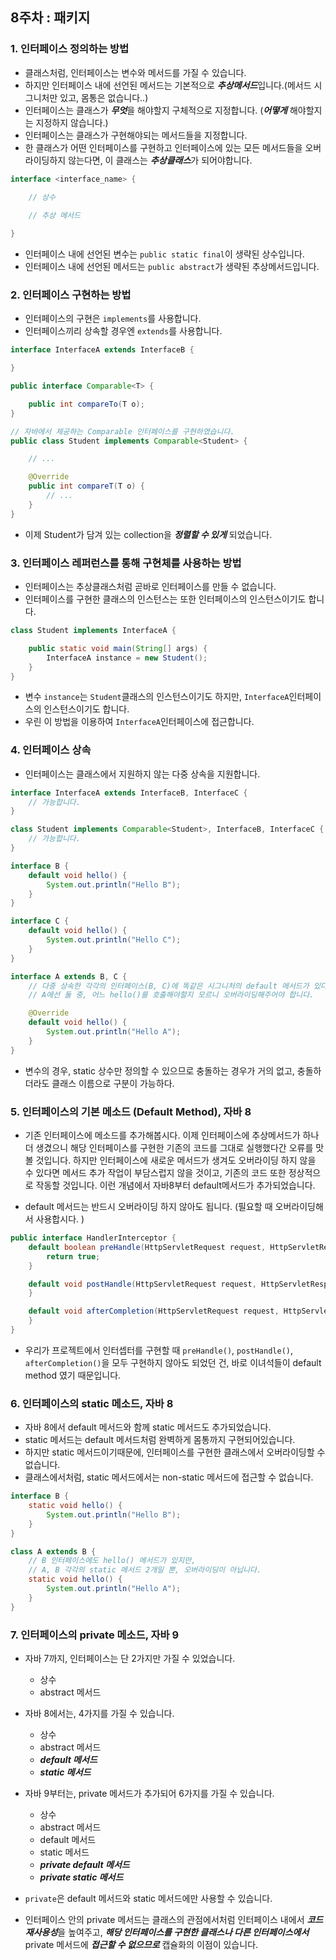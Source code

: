 ## 8주차 : 패키지

### 1. 인터페이스 정의하는 방법

- 클래스처럼, 인터페이스는 변수와 메서드를 가질 수 있습니다.
- 하지만 인터페이스 내에 선언된 메서드는 기본적으로 ***추상메서드***입니다.(메서드 시그니처만 있고, 몸통은 없습니다..)
- 인터페이스는 클래스가 ***무엇***을 해야할지 구체적으로 지정합니다. (***어떻게*** 해야할지는 지정하지 않습니다.)
- 인터페이스는 클래스가 구현해야되는 메서드들을 지정합니다.
- 한 클래스가 어떤 인터페이스를 구현하고 인터페이스에 있는 모든 메서드들을 오버라이딩하지 않는다면, 이 클래스는 ***추상클래스***가 되어야합니다.

```java
interface <interface_name> {
    
    // 상수

    // 추상 메서드

}
```
- 인터페이스 내에 선언된 변수는 `public static final`이 생략된 상수입니다.
- 인터페이스 내에 선언된 메서드는 `public abstract`가 생략된 추상메서드입니다.

### 2. 인터페이스 구현하는 방법

- 인터페이스의 구현은 `implements`를 사용합니다.
- 인터페이스끼리 상속할 경우엔 `extends`를 사용합니다.

```java
interface InterfaceA extends InterfaceB {

}
```

```java
public interface Comparable<T> {

    public int compareTo(T o);
}

// 자바에서 제공하는 Comparable 인터페이스를 구현하였습니다.
public class Student implements Comparable<Student> { 

    // ...

    @Override
    public int compareT(T o) {
        // ...
    }
}
```
- 이제 Student가 담겨 있는 collection을 ***정렬할 수 있게*** 되었습니다.

### 3. 인터페이스 레퍼런스를 통해 구현체를 사용하는 방법

- 인터페이스는 추상클래스처럼 곧바로 인터페이스를 만들 수 없습니다.
- 인터페이스를 구현한 클래스의 인스턴스는 또한 인터페이스의 인스턴스이기도 합니다.

```java
class Student implements InterfaceA {

    public static void main(String[] args) {
        InterfaceA instance = new Student();
    }
}
```
- 변수 `instance`는 `Student`클래스의 인스턴스이기도 하지만, `InterfaceA`인터페이스의 인스턴스이기도 합니다.
- 우린 이 방법을 이용하여 `InterfaceA`인터페이스에 접근합니다.

### 4. 인터페이스 상속

- 인터페이스는 클래스에서 지원하지 않는 다중 상속을 지원합니다.
```java
interface InterfaceA extends InterfaceB, InterfaceC {
    // 가능합니다.
}

class Student implements Comparable<Student>, InterfaceB, InterfaceC {
    // 가능합니다.
}
```

```java
interface B {
    default void hello() {
        System.out.println("Hello B"); 
    }
}

interface C {
    default void hello() {
        System.out.println("Hello C"); 
    }
}

interface A extends B, C {
    // 다중 상속한 각각의 인터페이스(B, C)에 똑같은 시그니처의 default 메서드가 있다면
    // A에선 둘 중, 어느 hello()를 호출해야할지 모르니 오버라이딩해주어야 합니다.

    @Override
    default void hello() {
        System.out.println("Hello A");
    }
}
```

- 변수의 경우, static 상수만 정의할 수 있으므로 충돌하는 경우가 거의 없고, 충돌하더라도 클래스 이름으로 구분이 가능하다. 

### 5. 인터페이스의 기본 메소드 (Default Method), 자바 8

- 기존 인터페이스에 메소드를 추가해봅시다. 이제 인터페이스에 추상메서드가 하나 더 생겼으니 해당 인터페이스를 구현한 기존의 코드를 그대로 실행했다간 오류를 맛 볼 것입니다. 하지만 인터페이스에 새로운 메서드가 생겨도 오버라이딩 하지 않을 수 있다면 메서드 추가 작업이 부담스럽지 않을 것이고, 기존의 코드 또한 정상적으로 작동할 것입니다. 이런 개념에서 자바8부터 default메서드가 추가되었습니다.

- default 메서드는 반드시 오버라이딩 하지 않아도 됩니다. (필요할 때 오버라이딩해서 사용합시다.
)

```java
public interface HandlerInterceptor {
    default boolean preHandle(HttpServletRequest request, HttpServletResponse response, Object handler) throws Exception {
        return true;
    }

    default void postHandle(HttpServletRequest request, HttpServletResponse response, Object handler, @Nullable ModelAndView modelAndView) throws Exception {
    }

    default void afterCompletion(HttpServletRequest request, HttpServletResponse response, Object handler, @Nullable Exception ex) throws Exception {
    }
}
```

- 우리가 프로젝트에서 인터셉터를 구현할 때 `preHandle()`, `postHandle()`, `afterCompletion()`을 모두 구현하지 않아도 되었던 건, 바로 이녀석들이 default method 였기 때문입니다.

### 6. 인터페이스의 static 메소드, 자바 8

- 자바 8에서 default 메서드와 함께 static 메서드도 추가되었습니다.
- static 메서드는 default 메서드처럼 완벽하게 몸통까지 구현되어있습니다.
- 하지만 static 메서드이기때문에, 인터페이스를 구현한 클래스에서 오버라이딩할 수 없습니다.
- 클래스에서처럼, static 메서드에서는 non-static 메서드에 접근할 수 없습니다.

```java
interface B {
    static void hello() {
        System.out.println("Hello B");
    }
}

class A extends B {
    // B 인터페이스에도 hello() 메서드가 있지만,
    // A, B 각각의 static 메서드 2개일 뿐, 오버라이딩이 아닙니다.
    static void hello() {
        System.out.println("Hello A");
    }
}
```

### 7. 인터페이스의 private 메소드, 자바 9

- 자바 7까지, 인터페이스는 단 2가지만 가질 수 있었습니다.
    - 상수 
    - abstract 메서드

- 자바 8에서는, 4가지를 가질 수 있습니다.
    - 상수
    - abstract 메서드
    - ***default 메서드***
    - ***static 메서드***

- 자바 9부터는, private 메서드가 추가되어 6가지를 가질 수 있습니다.
    - 상수
    - abstract 메서드
    - default 메서드
    - static 메서드
    - ***private default 메서드***
    - ***private static 메서드***

- `private`은 default 메서드와 static 메서드에만 사용할 수 있습니다.
- 인터페이스 안의 private 메서드는 클래스의 관점에서처럼 인터페이스 내에서 ***코드 재사용성***을 높여주고, ***해당 인터페이스를 구현한 클래스나 다른 인터페이스에서*** private 메서드에 ***접근할 수 없으므로*** 캡슐화의 이점이 있습니다.


